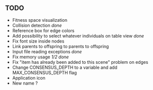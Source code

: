 TODO
----
- Fitness space visualization 
- Collision detection *done*
- Reference box for edge colors
- Add possibility to select whatever individuals on table view *done*
- Fix font size inside nodes
- Link parents to offspring to parents to offspring
- Input file reading exceptions *done*
- Fix memory usage *1/2 done*
- Fix "item has already been added to this scene" problem on edges
- Change CONSENSUS_DEPTH to a variable and add MAX_CONSENSUS_DEPTH flag
- Application icon
- New name ?
